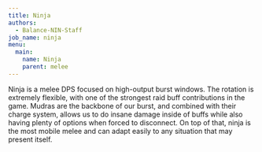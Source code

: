 ```yaml
---
title: Ninja
authors:
  - Balance-NIN-Staff
job_name: ninja
menu:
  main:
    name: Ninja
    parent: melee
---
```

Ninja is a melee DPS focused on high-output burst windows. The rotation is extremely flexible, with one of the strongest raid buff contributions in the game. Mudras are the backbone of our burst, and combined with their charge system, allows us to do insane damage inside of buffs while also having plenty of options when forced to disconnect. On top of that, ninja is the most mobile melee and can adapt easily to any situation that may present itself.